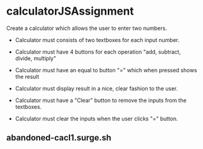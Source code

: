 # calculatorJSAssignment

Create a calculator which allows the user to enter two numbers. 

* Calculator must consists of two textboxes for each input number. 

* Calculator must have 4 buttons for each operation "add, subtract, divide, multiply" 

* Calculator must have an equal to button "=" which when pressed shows the result 

* Calculator must display result in a nice, clear fashion to the user. 

* Calculator must have a "Clear" button to remove the inputs from the textboxes. 

* Calculator must clear the inputs when the user clicks "=" button. 


## abandoned-cacl1.surge.sh
